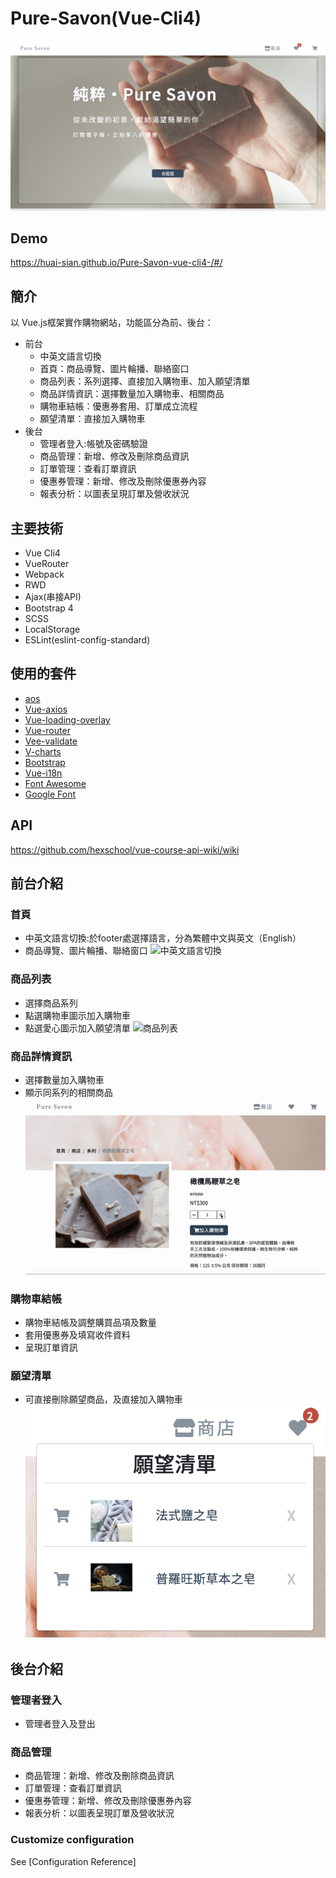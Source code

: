 # Pure-Savon(Vue-Cli4)

![](https://github.com/huai-sian/BMI-caculator/blob/main/%E8%9E%A2%E5%B9%95%E5%BF%AB%E7%85%A7%202020-12-26%20%E4%B8%8B%E5%8D%8811.40.41.png)
## Demo

https://huai-sian.github.io/Pure-Savon-vue-cli4-/#/
## 簡介

以 Vue.js框架實作購物網站，功能區分為前、後台：
* 前台
  - 中英文語言切換
  - 首頁：商品導覽、圖片輪播、聯絡窗口
  - 商品列表：系列選擇、直接加入購物車、加入願望清單
  - 商品詳情資訊：選擇數量加入購物車、相關商品
  - 購物車結帳：優惠券套用、訂單成立流程
  - 願望清單：直接加入購物車
* 後台
  - 管理者登入:帳號及密碼驗證
  - 商品管理：新增、修改及刪除商品資訊
  - 訂單管理：查看訂單資訊
  - 優惠券管理：新增、修改及刪除優惠券內容
  - 報表分析：以圖表呈現訂單及營收狀況
## 主要技術

* Vue Cli4
* VueRouter
* Webpack
* RWD
* Ajax(串接API)
* Bootstrap 4
* SCSS
* LocalStorage
* ESLint(eslint-config-standard)
## 使用的套件

* [aos](https://michalsnik.github.io/aos/)
* [Vue-axios](https://github.com/imcvampire/vue-axios#readme)
* [Vue-loading-overlay](https://github.com/ankurk91/vue-loading-overlay)
* [Vue-router](https://github.com/vuejs/vue-router#readme)
* [Vee-validate](https://vee-validate.logaretm.com/v3/)
* [V-charts](https://v-charts.js.org/#/)
* [Bootstrap](https://getbootstrap.com/)
* [Vue-i18n](https://github.com/kazupon/vue-i18n#readme)
* [Font Awesome](https://fontawesome.com/)
* [Google Font](https://fonts.google.com/)
## API

https://github.com/hexschool/vue-course-api-wiki/wiki
## 前台介紹

### 首頁
* 中英文語言切換:於footer處選擇語言，分為繁體中文與英文（English）
* 商品導覽、圖片輪播、聯絡窗口
![中英文語言切換](https://github.com/huai-sian/Pure-Savon-vue-cli4-/blob/master/language-transform.gif)
### 商品列表
* 選擇商品系列
* 點選購物車圖示加入購物車
* 點選愛心圖示加入願望清單
![商品列表](https://github.com/huai-sian/BMI-caculator/blob/main/prodductlist.gif)
### 商品詳情資訊
* 選擇數量加入購物車
* 顯示同系列的相關商品
![商品詳情資訊](https://github.com/huai-sian/BMI-caculator/blob/main/productdetail.gif)
### 購物車結帳
* 購物車結帳及調整購買品項及數量
* 套用優惠券及填寫收件資料
* 呈現訂單資訊
### 願望清單
* 可直接刪除願望商品，及直接加入購物車
![願望清單](https://github.com/huai-sian/BMI-caculator/blob/main/%E8%9E%A2%E5%B9%95%E5%BF%AB%E7%85%A7%202020-12-27%20%E4%B8%8B%E5%8D%883.59.09.png)
## 後台介紹

### 管理者登入
* 管理者登入及登出
### 商品管理
* 商品管理：新增、修改及刪除商品資訊
* 訂單管理：查看訂單資訊
* 優惠券管理：新增、修改及刪除優惠券內容
* 報表分析：以圖表呈現訂單及營收狀況
### Customize configuration
See [Configuration Reference]
